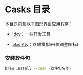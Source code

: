# Casks 目录

本目录包含以下图形界面应用程序：

- [idev](idev.rb)：一些开发工具

- [alacritty](alacritty.rb)：终端模拟器(仅调整图标)

### 安装软件包
```bash
brew install --cask <软件包名称>
```